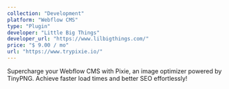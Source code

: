 ```yaml
---
collection: "Development"
platform: "Webflow CMS"
type: "Plugin"
developer: "Little Big Things"
developer_url: "https://www.lilbigthings.com/"
price: "$ 9.00 / mo"
url: "https://www.trypixie.io/"
---
```


Supercharge your Webflow CMS with Pixie, an image optimizer powered by TinyPNG. Achieve faster load times and better SEO effortlessly!

